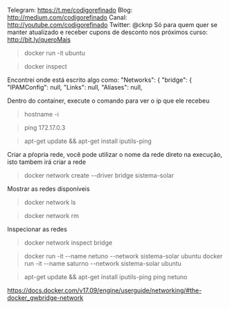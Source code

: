Telegram: https://t.me/codigorefinado
Blog: http://medium.com/codigorefinado
Canal: http://youtube.com/codigorefinado
Twitter: @cknp
Só para quem quer se manter atualizado e receber cupons de desconto nos próximos curso:
http://bit.ly/queroMais



> docker run -it ubuntu

> docker inspect <container id>

Encontrei onde está escrito algo como:
 "Networks": {
                "bridge": {
                    "IPAMConfig": null,
                    "Links": null,
                    "Aliases": null,


Dentro do container, execute o comando para ver o ip que ele recebeu
> hostname -i

> ping 172.17.0.3

> apt-get update && apt-get install iputils-ping

Criar a pŕopria rede, você pode utilizar o nome da rede direto na execução, isto tambem irá criar a rede
> docker network create --driver bridge sistema-solar

Mostrar as redes disponíveis
> docker network ls

> docker network rm <network id>

Inspecionar as redes
> docker network inspect bridge

> docker run -it --name netuno --network sistema-solar ubuntu
> docker run -it --name saturno --network sistema-solar ubuntu

> apt-get update && apt-get install iputils-ping
> ping netuno



https://docs.docker.com/v17.09/engine/userguide/networking/#the-docker_gwbridge-network
